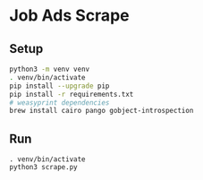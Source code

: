 # Job Ads Scrape

## Setup

```sh
python3 -m venv venv
. venv/bin/activate
pip install --upgrade pip
pip install -r requirements.txt
# weasyprint dependencies
brew install cairo pango gobject-introspection
```

## Run

```
. venv/bin/activate
python3 scrape.py
```
